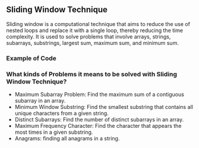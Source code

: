 ## Sliding Window Technique

Sliding window is a computational technique that aims to reduce the use of nested loops and replace it with a single loop, thereby reducing the time complexity. It is used to solve problems that involve arrays, strings, subarrays, substrings, largest sum, maximum sum, and minimum sum.

### Example of Code



### What kinds of Problems it means to be solved with Sliding Window Technique?

- Maximum Subarray Problem: Find the maximum sum of a contiguous subarray in an array.
- Minimum Window Substring: Find the smallest substring that contains all unique characters from a given string.
- Distinct Subarrays: Find the number of distinct subarrays in an array.
- Maximum Frequency Character: Find the character that appears the most times in a given substring.
- Anagrams: finding all anagrams in a string.
